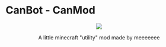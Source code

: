 # CanBot - CanMod

<p align="center" width="100%">
    <img  src="https://github.com/GetNameSniped/fabricmod-testing/assets/74307590/b8e33e1d-cb7d-48f6-ac75-617e45d3e649"> 
</p>
<p align="center">A little minecraft "utility" mod made by meeeeeee</p>
